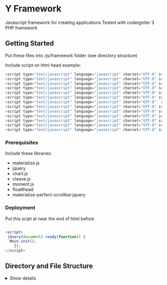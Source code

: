 # Y Framework

Javascript framework for creating applications
Tested with codeigniter 3 PHP framework

## Getting Started
Put these files into /js/framework folder (see directory structure)


Include script on html head
example: 

``` javascript
<script type="text/javascript" language="javascript" charset="UTF-8" src="js/framework/y.lang.id.js"></script>
<script type="text/javascript" language="javascript" charset="UTF-8" src="js/framework/y.material.js"></script>
<script type="text/javascript" language="javascript" charset="UTF-8" src="js/framework/y.web.js"></script>
<script type="text/javascript" language="javascript" charset="UTF-8" src="js/framework/y.app.js"></script>
<script type="text/javascript" language="javascript" charset="UTF-8" src="js/framework/y.loader.js"></script>
<script type="text/javascript" language="javascript" charset="UTF-8" src="js/framework/y.panel.js"  ></script>
<script type="text/javascript" language="javascript" charset="UTF-8"  src="js/framework/y.form.js"></script>
<script type="text/javascript" language="javascript" charset="UTF-8" src="js/framework/y.dashboard.js"></script>
<script type="text/javascript" language="javascript" charset="UTF-8" src="js/framework/y.converter.js"></script>
<script type="text/javascript" language="javascript" charset="UTF-8" src="js/framework/v.sidebar.js"></script>
<script type="text/javascript" language="javascript" charset="UTF-8" src="js/framework/v.print.js"></script>
<script type="text/javascript" language="javascript" charset="UTF-8" src="js/framework/y.autocomplete.js"></script>
<script type="text/javascript" language="javascript" charset="UTF-8" src="js/framework/y.ready.js"></script>

```

### Prerequisites

Include these libraries:

- materialize.js
- jquery
- chart.js
- cleave.js
- moment.js
- floatthead
- materialize-perfect-scrollbar.jquery

### Deployment

Put this scipt at near the end of html before </html> 

``` javascript

<script>
 jQuery(document).ready(function() {
  Main.init();
	});
</script>

```

## Directory and File Structure

<details>
  <summary>Show details</summary>

```
project
│   index.php
|
└───application
│   │   index.html
│   │
│   |___views
│   |   |   v_login.php
│   |   |   v_home.php
│   |   |   ...
│   |
│   └───controllers
│   |   │   C_login.php
│   |   │   C_home.php
│   |   │   C_your_module.php
│   |   │   ...
│   |
│   |___models
|   |   |    M_ap.php
|   |   |    M_ap_config.php
|   |   |    M_ap_csv.php
|   |   |    M_ap_module.php
|   |   |    M_ap_user.php
|   |   |    M_database.php
|   |   |    M_gate.php
|   |   |    M_home.php
|   |   |    M_login.php
|   |   |    M_your_module.php
|   |   |    ...
|   |
|   |___...
|
└───css
|
└───fonts
|
└───images
|
└───intdoc
|
└───system
|
└───js
    │   index.php
    │
    |___dashboard
    |
    |___chart.js
    |
    |___cleave.js
    |
    |___framework
    |
    |___jquery
    |
    |___materialize
    |
    |___modules
    |   |   your_module.js
    |   |   ...
    |
    |___moment.js
    |
    |___vendor

\```

<\details>

## Module


## Panel


## Form

### param

Define options for form framework

``` javascript
const param = {
    module: 'my_module_name',
    type: stringType,
    label: stringLabel
}
```

| key    | type   | default | description            | options                                                                                                                                                  |
| ------ | ------ | ------- | ---------------------- | -------------------------------------------------------------------------------------------------------------------------------------------------------- |
| module | string | null    | name of your module    |                                                                                                                                                          |
| type   | string | null    | type of your form      | 'm' = form with 1 section for master<br> 'md' = form with 2 section for master and detail<br> 'mdh' = form with 3 section for master, detail and history |
| label  | string | null    | label for your section | title                                                                                                                                                    |


# BASIC FORM

## 1. Create New module 
Create new module from Menu > Settings > Master Modules > New
Write id module and put it in controller folder

## 2. Create Javascript
module name: module_name, replace with your module name
create file in \js\module\v_module_name.js

```javascript
const param = {
    module: 'module_name',
    type: 'mdh',
    label: {
        master: 'title master section',
        detail: 'title detail section',
        history: 'title of history section'
    }
}
```

## 3. Create Controller
```php
<?php
if (!defined('BASEPATH')) {header('Location: https://' . $_SERVER['HTTP_HOST'] . '/error.php'); die();};
require_once "C_secure_area.php";
class C_module_name C_secure_area
{
    private $model = 'M_module_name';
  
    public function __construct()
    {
        parent::__construct('put_your_module_id_here');
        $module = 'module_name';
        $model = 'M_'.$module;
        $this->load->model($model);
        $this->model = $model;
        $this->data = array('module' => $module);
    }

    public function index()
    {
        parent::send_module($this->data);
    }

    // Detail
    public function get_detail()
    {
        $this->M_gate->req_json($this->model, 'get_detail', $_GET);
    }

    // Master
    public function get()
    {
        $this->M_gate->req_json($this->model, 'get_data', $_GET);
    }

    // Submit
    public function submit()
    {
        $this->M_gate->req_json($this->model, 'submit', $_POST);
    }
}

/*
// END C_module_name
/* End of file C_module_name.php */
/* Location: ./application/controllers/C_module_name.php */
```

## 4. Create Model
```php
<?php
if (!defined('BASEPATH')) {header('Location: https://' . $_SERVER['HTTP_HOST'] . '/error.php');die();}
;
class M_module_name extends CI_Model
{
    public function __construct()
    {
        parent::__construct();
    }
    
    public function get_data($data)
    {
        $result = array();
        $id = isset($data['id']) ? $data['id'] : '';
        if ($id != '') {
            $result['master'] = $this->get_master($id);
        } else {
            $result['error'] = 'Get data not Found';

        }
        return $result;
    }
    
    private function get_master($id)
    {
        $result = array();
        ...
        return $result;
    }
    
    public function submit($post)
    {
        $result = array();
        ...
        return $result;
    }
    
    public function get_detail($param)
    {
        $result = array();
        $filter = false;
	...
	$unfilter_db = clone $db;
        if (!$filter) {
            $db->limit(100);
            $filter = true;
        }

        $query = $db->get();
        if ($query && ($query->num_rows() > 0)) {
            $count = $unfilter_db->get()->num_rows();
            $result = $query->result_array();
            if ($count > $query->num_rows()) {
                $result[0]['db_num_rows'] = $count;
            }
        }
        return $result;
    }
    
 }
    
    
```

# SELECT
## Static Select
example create field_name with select in table_name 

### Javascript Module
Define select: true in field
file location: \js\modules\v_module_name.js

```javascript
this.field.table_name = [
    ...
    { name: field_name, label: 'Field Name', select: true }
    ...
]
```

### Controller
Create function inside class controller with name call_field_name_select
file location: \application\controllers\C_module_name.php

```php
class C_module_name extends C_secure_area
{
    ...
    public function call_field_name_select()
    {
        $this->M_gate->req_json($this->model, 'get_field_name_select', $_GET);
    }
    ...
}
```

### Model
Create function inside class model with name get_field_name_select
file location: \application\models\M_module_name.php

```php
class M_module_name extends CI_Model
{
    ...
    public function get_field_name_select()
    {
        $result = array();
        $this->db->select('field_name as data, field_id as value');
        $this->db->from('tb_table');
        $query = $this->db->get();
        if ($query && ($query->num_rows() > 0)) {
            $query_array = $query->result_array();
            foreach ($query_array as $item) {
                array_push($result, $item);
            }
        }
        return $result;
    }
    ...
}
```

## Dynamic Content Select

### ForceRewrite
add force reWrite when calling initSelect on Event where content of select already changed

```javascript
const tableName = 'table_name'
const callbackAfterWriteSelect = () => {}
const callbackAfterInitSelect = () => {}
const forceRewrite = true
this.panel.initSelect(tableName, callbackAfterWriteSelect , callbackAfterInitSelect, forceRewrite)
```

### Single field with extra parameter
call these function on event where content of select is changed

```javascript
const tableName = 'table_name'
const fieldName = 'field_name'
const callbackAfterWriteSelect = () => {}
const callbackAfterInitSelect = () => {}
const forceRewrite = true
this.panel.selectController[tableName][fieldName] = this.queryUrl + 'call_' + fieldName + '_select?id=' + id
this.panel.initSelect(tableName, callbackAfterWriteSelect , callbackAfterInitSelect, forceRewrite)
```

add function inside class model with name get_field_name_select, dont't forget to pass $_GET in controller
file: \application\models\M_module_name.php

```php
class M_module_name extends CI_Model
{
    ...
    public function get_field_name_select($get)
    {
        $param = isset($get['id']) ? $get['id'] : false;
        $result = array();
        $this->db->select('field_name as data, field_id as value');
        $this->db->from('tb_table');
        if($id){
            $this->db->where('id', $id);
        }
        $query = $this->db->get();
        if ($query && ($query->num_rows() > 0)) {
            $query_array = $query->result_array();
            foreach ($query_array as $item) {
                array_push($result, $item);
            }
        }
        return $result;
    }
    ...
}
```

### Multiple field with extra parameter
call these function on event where content of select is changed

```javascript
const tableName = 'table_name'
const fieldName1 = 'field_name1'
const fieldName2 = 'field_name2'
...
const fieldNameN = 'field_nameN'
const callbackAfterWriteSelect = () => {}
const callbackAfterInitSelect = () => {}
const forceRewrite = true
this.panel.selectController[tableName][fieldName1] = this.queryUrl + 'call_' + fieldName1 + '_select?id=' + id
this.panel.selectController[tableName][fieldName2] = this.queryUrl + 'call_' + fieldName2 + '_select?id=' + id
...
this.panel.selectController[tableName][fieldNameN] = this.queryUrl + 'call_' + fieldNameN + '_select?id=' + id
this.panel.initSelect(tableName, callbackAfterWriteSelect , callbackAfterInitSelect, forceRewrite)
```

## Dashboard



## Implement CreateButtonModule
### js on sender/initiator module
```javascript
form.prototype.listenerButtonModule = function () {
	let orderId = false
	let senderId = false
	this.createButtonModule({
		title: 'Other Module',
		module: 'other_module_name',
		callbackBefore: () => {
			// function to run before new module loaded
			senderId = this.id
		},
		callback: (obj) => {
			// function to run when module form loaded
			obj.senderId = senderId
		},
		callbackAfter: () => {
			// function to run after module form and data has finish loaded
			console.log('finished')
		}
	})
}
```

### js on receiver/target module
example implementation on init function with md type
```javascript
form.prototype.init = function () {
	this.superinit()
	this.resetMaster()
	this.handleAction()
	this.hideTitleDocument()
	if(typeof this.startMasterMode !== 'undefined' && this.startMasterMode){
	    const senderId = typeof this.senderId !== 'undefined' ? this.senderId : false
	    this.showMaster()
	    $('#input_' + this.mainField).val(senderId)
	    this.listenerButtonModuleBack()
	    this.showData(true, false, true, 
		() => {
		    this.masterMode()
		    this.showToolbar()
		},
		() => {
		    document.getElementById('btn-toolbar-module-previous_module_name').style.display = 'block'
		}
	    )
	}
	else{
	    this.writeDetail()
	    this.detailMode()
	    this.hideToolbar()
	}
}
```
```javascript
form.prototype.listenerButtonModuleBack = function(){
let senderId = false
	this.createButtonModule({
		title: 'Back to Previous Module',
    		module: 'previous_module_name',
    		callbackBefore: () => {
			senderId = typeof this.senderId !== 'undefined' ? this.senderId : false
		},
		callback: (obj) => {
			obj.startMasterMode = true,
			obj.senderId = senderId
		},
		callbackAfter: () => 
		}
	})
}
```
## Authors

* **Yohan Naftali** - *Initial work* - [YFramework](https://github.com/YFramework)

See also the list of [contributors](https://github.com/YFramework/contributors) who participated in this project.


## License

This project is licensed under the MIT License - see the [LICENSE.md](LICENSE.md) file for details

